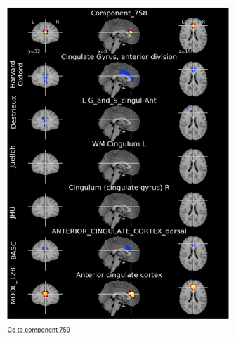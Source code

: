 


![758](preliminary/758.jpg "Component 758")

[Go to component 759](https://parietal-inria.github.io/MODL_atlas/1024/759 "Component 759")